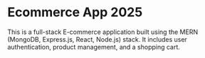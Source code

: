 # Ecommerce App 2025 
This is a full-stack E-commerce application built using the MERN (MongoDB, Express.js, React, Node.js) stack. 
It includes user authentication, product management, and a shopping cart. 
